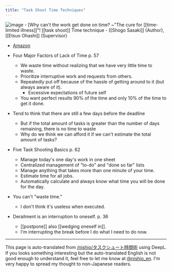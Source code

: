 ```yaml
---
title: "Task Shoot Time Techniques"
---
```


![image](https://gyazo.com/435d2bcb411faf6009d2037a42c848b3/thumb/1000)
    - [Why can't the work get done on time? ~"The cure for [[time-limited illness]]"! [[task shoot]] Time technique
    - [[Shogo Sasaki]] (Author), [[Etsuo Ohashi]] (Supervisor)
- [Amazon](http://amzn.to/2t1SrvQ)

- Four Major Factors of Lack of Time p. 57
    - We waste time without realizing that we have very little time to waste.
    - Prioritize interruptive work and requests from others.
    - Repeatedly put off because of the hassle of getting around to it (but always aware of it).
        - Excessive expectations of future self
    - You want perfect results 90% of the time and only 10% of the time to get it done.

- Tend to think that there are still a few days before the deadline
    - But if the total amount of tasks is greater than the number of days remaining, there is no time to waste
    - Why do we think we can afford it if we can't estimate the total amount of tasks?

- Five Task Shooting Basics p. 62
    - Manage today's one day's work in one sheet
    - Centralized management of "to-do" and "done so far" lists
    - Manage anything that takes more than one minute of your time.
    - Estimate time for all jobs.
    - Automatically calculate and always know what time you will be done for the day.

- You can't "waste time."
    - I don't think it's useless when executed.

- Derailment is an interruption to oneself. p. 36
    - [[postpone]] also [[wedging oneself in]].
    - I'm interrupting the break before I do what I need to do now.

---
This page is auto-translated from [/nishio/タスクシュート時間術](https://scrapbox.io/nishio/タスクシュート時間術) using DeepL. If you looks something interesting but the auto-translated English is not good enough to understand it, feel free to let me know at [@nishio_en](https://twitter.com/nishio_en). I'm very happy to spread my thought to non-Japanese readers.